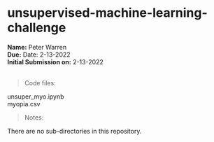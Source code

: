 # unsupervised-machine-learning-challenge

**Name:** Peter Warren\
**Due:** Date: 2-13-2022\
**Initial Submission on:** 2-13-2022
<br><br>

> Code files:

unsuper_myo.ipynb\
myopia.csv


> Notes:

There are no sub-directories in this repository. 